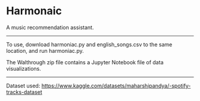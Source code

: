 # Harmonaic
A music recommendation assistant.
_________________________________________________________________________________________________________
To use, download harmoniac.py and english_songs.csv to the same location, and run harmoniac.py.

The Walthrough zip file contains a Jupyter Notebook file of data visualizations.
_________________________________________________________________________________________________________

Dataset used: https://www.kaggle.com/datasets/maharshipandya/-spotify-tracks-dataset
